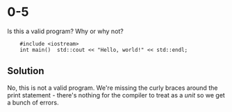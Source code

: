# 0-5
Is this a valid program? Why or why not?
```
    #include <iostream>
    int main()  std::cout << "Hello, world!" << std::endl;
```

## Solution
No, this is not a valid program. We're missing the curly braces around the print statement - there's nothing for the compiler to treat as a _unit_ so we get a bunch of errors.